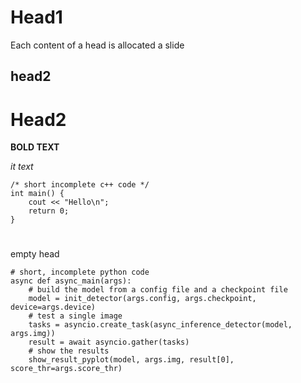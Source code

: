 # Head1

Each content of a head is allocated a slide

## head2


# Head2

**BOLD TEXT**

*it text*

```
/* short incomplete c++ code */
int main() {
	cout << "Hello\n";
	return 0;
} 
```


#  

empty head

```
# short, incomplete python code
async def async_main(args):
    # build the model from a config file and a checkpoint file
    model = init_detector(args.config, args.checkpoint, device=args.device)
    # test a single image
    tasks = asyncio.create_task(async_inference_detector(model, args.img))
    result = await asyncio.gather(tasks)
    # show the results
    show_result_pyplot(model, args.img, result[0], score_thr=args.score_thr)
```

